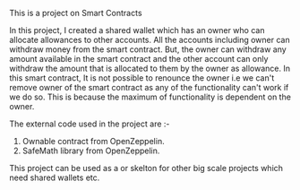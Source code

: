 This is a project on Smart Contracts

In this project, I created a shared wallet which has an owner who can allocate allowances to other accounts. All the accounts including owner can withdraw money from the smart contract. But, the owner can withdraw any amount available in the smart contract and the other account can only withdraw the amount that is allocated to them by the owner as allowance. In this smart contract, It is not possible to renounce the owner i.e we can't remove owner of the smart contract as any of the functionality can't work if we do so. This is because the maximum of functionality is dependent on the owner.

The external code used in the project are :-
  1. Ownable contract from OpenZeppelin.
  2. SafeMath library from OpenZeppelin.

This project can be used as a or skelton for other big scale projects which need shared wallets etc.
